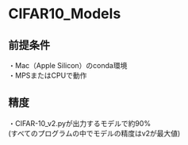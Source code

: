 # CIFAR10_Models
## 前提条件
・Mac（Apple Silicon）のconda環境  
・MPSまたはCPUで動作  
## 精度
・CIFAR-10_v2.pyが出力するモデルで約90%  
(すべてのプログラムの中でモデルの精度はv2が最大値)  

